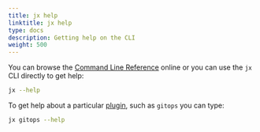 ```yaml
---
title: jx help
linktitle: jx help
type: docs
description: Getting help on the CLI
weight: 500
---
```


You can browse the [Command Line Reference](/v3/develop/reference/jx/) online or you can use the `jx` CLI directly to get help:

```bash 
jx --help
```
          
To get help about a particular [plugin](/v3/develop/reference/jx/), such as `gitops` you can type:


```bash 
jx gitops --help
```
